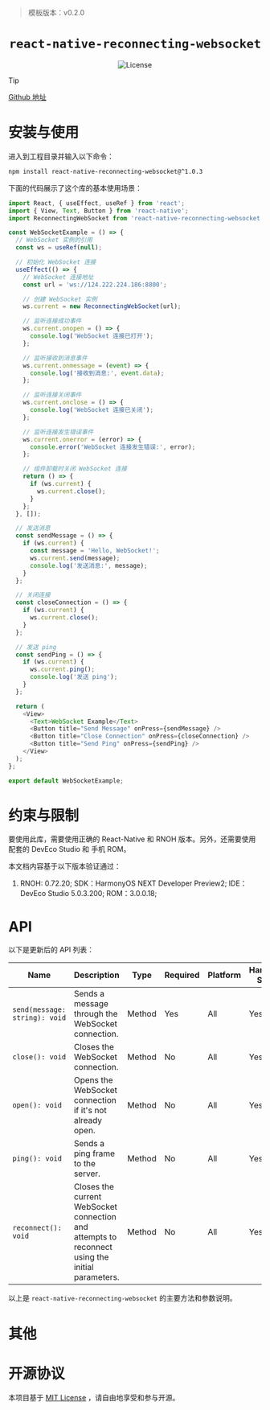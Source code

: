 > 模板版本：v0.2.0  

  <p align="center">  
  <h1 align="center"> <code>react-native-reconnecting-websocket</code> </h1>  
  </p >  
  <p align="center">
        <img src="https://img.shields.io/badge/license-MIT-green.svg" alt="License" />
    </a>
</p> 


> [!TIP] 
>
> [Github 地址](https://github.com/React-Sextant/react-native-reconnecting-websocket)

# 安装与使用

进入到工程目录并输入以下命令：

<!-- tabs:start -->

```bash
npm install react-native-reconnecting-websocket@^1.0.3
```

<!-- tabs:end -->

下面的代码展示了这个库的基本使用场景：

```js
import React, { useEffect, useRef } from 'react';
import { View, Text, Button } from 'react-native';
import ReconnectingWebSocket from 'react-native-reconnecting-websocket';

const WebSocketExample = () => {
  // WebSocket 实例的引用
  const ws = useRef(null);

  // 初始化 WebSocket 连接
  useEffect(() => {
    // WebSocket 连接地址
    const url = 'ws://124.222.224.186:8800';

    // 创建 WebSocket 实例
    ws.current = new ReconnectingWebSocket(url);

    // 监听连接成功事件
    ws.current.onopen = () => {
      console.log('WebSocket 连接已打开');
    };

    // 监听接收到消息事件
    ws.current.onmessage = (event) => {
      console.log('接收到消息:', event.data);
    };

    // 监听连接关闭事件
    ws.current.onclose = () => {
      console.log('WebSocket 连接已关闭');
    };

    // 监听连接发生错误事件
    ws.current.onerror = (error) => {
      console.error('WebSocket 连接发生错误:', error);
    };

    // 组件卸载时关闭 WebSocket 连接
    return () => {
      if (ws.current) {
        ws.current.close();
      }
    };
  }, []);

  // 发送消息
  const sendMessage = () => {
    if (ws.current) {
      const message = 'Hello, WebSocket!';
      ws.current.send(message);
      console.log('发送消息:', message);
    }
  };

  // 关闭连接
  const closeConnection = () => {
    if (ws.current) {
      ws.current.close();
    }
  };

  // 发送 ping
  const sendPing = () => {
    if (ws.current) {
      ws.current.ping();
      console.log('发送 ping');
    }
  };

  return (
    <View>
      <Text>WebSocket Example</Text>
      <Button title="Send Message" onPress={sendMessage} />
      <Button title="Close Connection" onPress={closeConnection} />
      <Button title="Send Ping" onPress={sendPing} />
    </View>
  );
};

export default WebSocketExample;
```

# 约束与限制

要使用此库，需要使用正确的 React-Native 和 RNOH 版本。另外，还需要使用配套的 DevEco Studio 和 手机 ROM。

本文档内容基于以下版本验证通过：

1. RNOH: 0.72.20; SDK：HarmonyOS NEXT Developer Preview2; IDE：DevEco Studio 5.0.3.200; ROM：3.0.0.18;

# API

以下是更新后的 API 列表：

| Name                          | Description                                                  | Type   | Required | Platform | HarmonyOS Support |
| ----------------------------- | ------------------------------------------------------------ | ------ | -------- | -------- | ----------------- |
| `send(message: string): void` | Sends a message through the WebSocket connection.            | Method | Yes      | All      | Yes               |
| `close(): void`               | Closes the WebSocket connection.                             | Method | No       | All      | Yes               |
| `open(): void`                | Opens the WebSocket connection if it's not already open.     | Method | No       | All      | Yes               |
| `ping(): void`                | Sends a ping frame to the server.                            | Method | No       | All      | Yes               |
| `reconnect(): void`           | Closes the current WebSocket connection and attempts to reconnect using the initial parameters. | Method | No       | All      | Yes               |

以上是 `react-native-reconnecting-websocket` 的主要方法和参数说明。

# 其他

# 开源协议

本项目基于 [MIT License](https://github.com/eranbo/react-native-base64/blob/master/LICENSE) ，请自由地享受和参与开源。